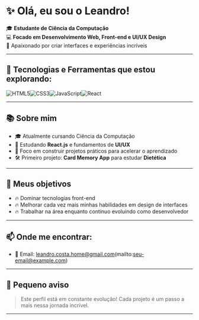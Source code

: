 # ✨ Olá, eu sou o Leandro!

🎓 **Estudante de Ciência da Computação**  
💻 **Focado em Desenvolvimento Web, Front-end e UI/UX Design**  
🚀 Apaixonado por criar interfaces e experiências incríveis

---

## 🚀 Tecnologias e Ferramentas que estou explorando:

<div style="display: flex; flex-wrap: wrap;">
  <img src="https://img.shields.io/badge/HTML5-E34F26?style=for-the-badge&logo=html5&logoColor=white" alt="HTML5"/>
  <img src="https://img.shields.io/badge/CSS3-1572B6?style=for-the-badge&logo=css3&logoColor=white" alt="CSS3"/>
  <img src="https://img.shields.io/badge/JavaScript-F7DF1E?style=for-the-badge&logo=javascript&logoColor=black" alt="JavaScript"/>
  <img src="https://img.shields.io/badge/React-61DAFB?style=for-the-badge&logo=react&logoColor=black" alt="React"/>
</div>

---

## 📚 Sobre mim

- 🎓 Atualmente cursando Ciência da Computação  
- 📖 Estudando **React.js** e fundamentos de **UI/UX**  
- 🎯 Foco em construir projetos práticos para acelerar o aprendizado  
- 🛠️ Primeiro projeto: **Card Memory App** para estudar **Dietética**

---

## 🎯 Meus objetivos

- 🔥 Dominar tecnologias front-end  
- 🔥 Melhorar cada vez mais minhas habilidades em design de interfaces  
- 🔥 Trabalhar na área enquanto continuo evoluindo como desenvolvedor

---

## 📫 Onde me encontrar:

- 📧 Email: leandro.costa.home@gmail.com(mailto:seu-email@example.com)

---

## 🚀 Pequeno aviso

> Este perfil está em constante evolução! Cada projeto é um passo a mais nessa jornada incrível.

---

